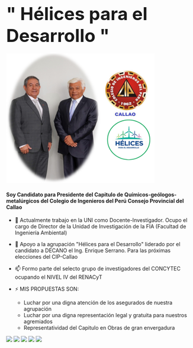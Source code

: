 #  <font size="30">" Hélices para el Desarrollo " </font>
<div>
<img border="center" src="foto-hugo-enrique.png" width="400" height="350">
  
####  Soy Candidato para Presidente del Capitulo de Químicos-geólogos-metalúrgicos del Colegio de Ingenieros del Perú Consejo Provincial del Callao
</div> 
<div>

- 🔭 Actualmente trabajo en la UNI como Docente-Investigador. Ocupo el cargo de Director de la Unidad de Investigación de la FIA (Facultad de Ingeniería Ambiental)
- 🎥 Apoyo a la agrupación "Hélices para el Desarrollo" liderado por el candidato a DECANO el Ing. Enrique Serrano. Para las próximas elecciones del CIP-Callao
- 📫 Formo parte del selecto grupo de investigadores del CONCYTEC ocupando el NIVEL IV del RENACyT

  
- ⚡  MIS PROPUESTAS SON:
   - Luchar por una digna atención de los asegurados de nuestra agrupación
   - Luchar por una digna representación legal y gratuita para nuestros agremiados
   - Representatividad del Capitulo en Obras de gran envergadura
  
</div>

<div>
  <a href="https://web.facebook.com/hdccoll" target="_blank"><img src="https://img.shields.io/badge/Facebook-1877F2?style=for-the-badge&logo=facebook&logoColor=white" target="_blank"></a>
  <a href="mailto:hdccoll@gmail.com"><img src="https://img.shields.io/badge/Gmail-D14836?style=for-the-badge&logo=gmail&logoColor=white" target="_blank"></a>
  <a href="https://www.linkedin.com/in/hugo-david-chirinos-collantes-a6a65b3b/?challengeId=AQG7vqT8S7ZkqAAAAYBILu7d1s72OnjzSoH49mcrB7fKJWQrNWYvp6Ltq_AUVR5dvfdD8CAiifsS60hsus4F8f47Dj-uctfUTg&submissionId=fe1aaa11-6ead-e716-17c7-d06338ec8926" target="_blank"><img src="https://img.shields.io/badge/LinkedIn-0077B5?style=for-the-badge&logo=linkedin&logoColor=white" target="_blank"></a>
  <a href="https://github.com/chemio2021" target="_blank"><img src="https://img.shields.io/badge/GitHub-100000?style=for-the-badge&logo=github&logoColor=white" target="_blank"></a>
  <a href="https://ctivitae.concytec.gob.pe/appDirectorioCTI/VerDatosInvestigador.do?id_investigador=254" target="_blank"><img src="https://user-images.githubusercontent.com/72887742/164306798-8a7f83b4-4884-49c1-8b8a-204f9b30422d.png" target="_blank"></a>
 
</div>


